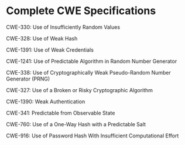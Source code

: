 

# Complete CWE Specifications

CWE-330: Use of Insufficiently Random Values

CWE-328: Use of Weak Hash

CWE-1391: Use of Weak Credentials

CWE-1241: Use of Predictable Algorithm in Random Number Generator

CWE-338: Use of Cryptographically Weak Pseudo-Random Number Generator (PRNG)

CWE-327: Use of a Broken or Risky Cryptographic Algorithm

CWE-1390: Weak Authentication

CWE-341: Predictable from Observable State

CWE-760: Use of a One-Way Hash with a Predictable Salt

CWE-916: Use of Password Hash With Insufficient Computational Effort